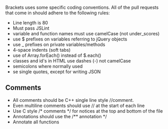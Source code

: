 Brackets uses some specific coding conventions. All of the pull requests that come in should adhere to the following rules:

* Line length is 80
* Must pass JSLint
* variable and function names must use camelCase (not under_scores)
* use $ prefixes on variables referring to jQuery objects
* use _ prefixes on private variables/methods
* 4-space indents (soft tabs)
* use of Array.forEach() instead of $.each()
* classes and id's in HTML use dashes (-) not camelCase
* semicolons where normally used
* se single quotes, except for writing JSON

## Comments ##
* All comments should be C++ single line style //comment.
* Even multiline comments should use // at the start of each line
* Use C style /* comments */ for notices at the top and bottom of the file
* Annotations should use the /** annotation */
* Annotate all functions